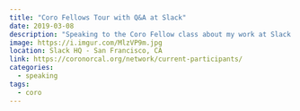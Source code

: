 ```yaml
---
title: "Coro Fellows Tour with Q&A at Slack"
date: 2019-03-08
description: "Speaking to the Coro Fellow class about my work at Slack."
image: https://i.imgur.com/MlzVP9m.jpg
location: Slack HQ - San Francisco, CA
link: https://coronorcal.org/network/current-participants/
categories:
  - speaking
tags:
  - coro
---
```

